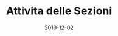 ---
title: "Attivita delle Sezioni"
date: "2019-12-02"
taxonomy: 
    tag: [attivita-delle-sezioni]
content:
    items: '@self.children'
---